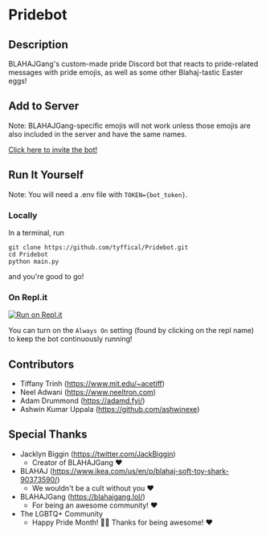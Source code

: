# Pridebot

## Description
BLAHAJGang's custom-made pride Discord bot that reacts to pride-related messages with pride emojis, as well as some other Blahaj-tastic Easter eggs!

## Add to Server
Note: BLAHAJGang-specific emojis will not work unless those emojis are also included in the server and have the same names.

[Click here to invite the bot!](https://discord.com/api/oauth2/authorize?client_id=849471740052504606&permissions=2148002880&scope=bot)

## Run It Yourself

Note: You will need a .env file with ```TOKEN={bot_token}```.

### Locally
In a terminal, run
```
git clone https://github.com/tyffical/Pridebot.git
cd Pridebot
python main.py
```
and you're good to go!

### On Repl.it
[![Run on Repl.it](https://repl.it/badge/github/tyffical/Pridebot)](https://repl.it/github/tyffical/Pridebot)

You can turn on the ```Always On``` setting (found by clicking on the repl name) to keep the bot continuously running!

## Contributors
* Tiffany Trinh (https://www.mit.edu/~acetiff)
* Neel Adwani (https://www.neeltron.com) 
* Adam Drummond (https://adamd.fyi/)
* Ashwin Kumar Uppala (https://github.com/ashwinexe)

## Special Thanks
* Jacklyn Biggin (https://twitter.com/JackBiggin)
  * Creator of BLAHAJGang &#x2764;&#xFE0F;
* BLAHAJ (https://www.ikea.com/us/en/p/blahaj-soft-toy-shark-90373590/)
  * We wouldn't be a cult without you &#x2764;&#xFE0F;
* BLAHAJGang (https://blahajgang.lol/)
  * For being an awesome community! &#x2764;&#xFE0F;
* The LGBTQ+ Community
  * Happy Pride Month! &#x1F3F3;&#xFE0F;&#x200D;&#x1F308; Thanks for being awesome! &#x2764;&#xFE0F;